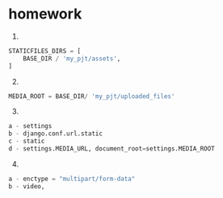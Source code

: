 # homework

1.

```python
STATICFILES_DIRS = [  
    BASE_DIR / 'my_pjt/assets',
]
```





2.

```python
MEDIA_ROOT = BASE_DIR/ 'my_pjt/uploaded_files'
```





3.

```python
a - settings
b - django.conf.url.static
c - static
d - settings.MEDIA_URL, document_root=settings.MEDIA_ROOT
```





4.

```python
a - enctype = "multipart/form-data"
b - video, 
```









